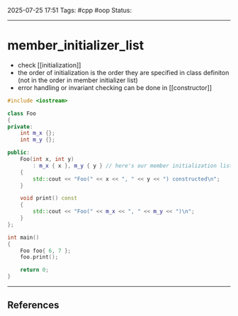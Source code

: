 
2025-07-25 17:51
Tags: #cpp #oop
Status:

---
# member_initializer_list
- check [[initialization]]
- the order of initialization is the order they are specified in class definiton (not in the order in member initializer list)
- error handling or invariant checking can be done in [[constructor]]
```cpp
#include <iostream>

class Foo
{
private:
    int m_x {};
    int m_y {};

public:
    Foo(int x, int y)
        : m_x { x }, m_y { y } // here's our member initialization list
    {
        std::cout << "Foo(" << x << ", " << y << ") constructed\n";
    }

    void print() const
    {
        std::cout << "Foo(" << m_x << ", " << m_y << ")\n";
    }
};

int main()
{
    Foo foo{ 6, 7 };
    foo.print();

    return 0;
}
```


---
## References



